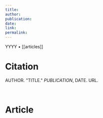```yaml
---
title:
author:
publication:
date:
link:
permalink:
---
```


YYYY • [[articles]]

# Citation

AUTHOR. "TITLE." *PUBLICATION*, DATE. URL.

<br>

# Article